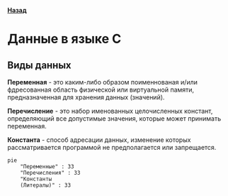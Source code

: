 [**Назад**](https://github.com/BurdichxD4r/Cpp_Lessons/tree/master#course-ccqt)

# Данные в языке C
## Виды данных
**Переменная** - это каким-либо образом поименнованая и/или фдресованная область физической или виртуальной памяти, предназначенная для хранения данных (значений).

**Перечисление** - это набор именованных целочисленных констант, определяющий все допустимые значения, которые может принимать переменная.

**Константа** - способ адресации данных, изменение которых рассматривается программой не предполагается или запрещается.

```
pie
    "Переменные" : 33
    "Перечисления" : 33
    "Константы
    (Литералы)" : 33
```